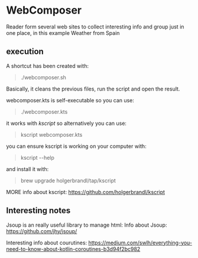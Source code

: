 # WebComposer

Reader form several web sites to collect interesting info and group just in one place, in this example Weather from Spain

## execution
A shortcut has been created with:
> ./webcomposer.sh

Basically, it cleans the previous files, run the script and open the result.

webcomposer.kts is self-executable so you can use:
> ./webcomposer.kts

it works with *kscript* so alternatively you can use:
> kscript webcomposer.kts

you can ensure kscript is working on your computer with:
> kscript --help

and install it with:
> brew upgrade holgerbrandl/tap/kscript

MORE info about kscript: https://github.com/holgerbrandl/kscript

## Interesting notes
Jsoup is an really useful library to manage html:
Info about Jsoup: https://github.com/jhy/jsoup/


Interesting info about courutines:
https://medium.com/swlh/everything-you-need-to-know-about-kotlin-coroutines-b3d94f2bc982